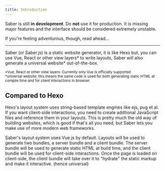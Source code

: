 ```yaml
---
title: Introduction
---
```


Saber is still **in development**. Do **not** use it for production. It is missing major features and the interface should be considered extremely unstable.

If you're feeling adventurous, though, read ahead...

---

Saber (or Saber.js) is a static website generator, it is like Hexo but, you can use Vue, React or other view layers* to write layouts, Saber will also generate a universal website* out-of-the-box.

<sup>*Vue, React or other view layers: Currently only Vue is officially supported</sup><br>
<sup>*universal website: this means the same code is used for both generating static HTML at compile time and for client interactions in browser.</sup>

## Compared to Hexo

Hexo's layout system uses string-based template engines like ejs, pug et al. If you want client-side interactions, you need to create addtional JavaScript files and reference them in your layouts. This is pretty much the old way of building websites, which is good if that's all you need, but Saber lets you make use of more modern web frameworks.

Saber's layout system uses Vue.js by default. Layouts will be used to generate two bundles, a server bundle and a client bundle. The server bundle will be used to generate static HTML at build time, and the client bundle will be used for client-side interactions. Once the page is loaded on client-side, the client bundle will take over it to "hydrate" the static markup and make it interactive. (hence universal)
